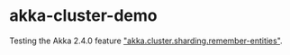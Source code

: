 akka-cluster-demo
=================

Testing the Akka 2.4.0 feature ["akka.cluster.sharding.remember-entities"](http://doc.akka.io/docs/akka/current/scala/cluster-sharding.html#Remembering_Entities).
